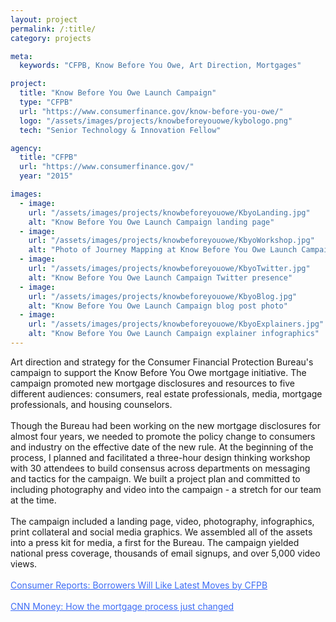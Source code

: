 ```yaml
---
layout: project
permalink: /:title/
category: projects

meta:
  keywords: "CFPB, Know Before You Owe, Art Direction, Mortgages"

project:
  title: "Know Before You Owe Launch Campaign"
  type: "CFPB"
  url: "https://www.consumerfinance.gov/know-before-you-owe/"
  logo: "/assets/images/projects/knowbeforeyouowe/kybologo.png"
  tech: "Senior Technology & Innovation Fellow"

agency:
  title: "CFPB"
  url: "https://www.consumerfinance.gov/"
  year: "2015"

images:
  - image:
    url: "/assets/images/projects/knowbeforeyouowe/KbyoLanding.jpg"
    alt: "Know Before You Owe Launch Campaign landing page"
  - image:
    url: "/assets/images/projects/knowbeforeyouowe/KbyoWorkshop.jpg"
    alt: "Photo of Journey Mapping at Know Before You Owe Launch Campaign workshop"
  - image:
    url: "/assets/images/projects/knowbeforeyouowe/KbyoTwitter.jpg"
    alt: "Know Before You Owe Launch Campaign Twitter presence"
  - image:
    url: "/assets/images/projects/knowbeforeyouowe/KbyoBlog.jpg"
    alt: "Know Before You Owe Launch Campaign blog post photo"
  - image:
    url: "/assets/images/projects/knowbeforeyouowe/KbyoExplainers.jpg"
    alt: "Know Before You Owe Launch Campaign explainer infographics"
---
```

<p>Art direction and strategy for the Consumer Financial Protection Bureau's campaign to support the Know Before You Owe mortgage initiative. The campaign promoted new mortgage disclosures and resources to five different audiences: consumers, real estate professionals, media, mortgage professionals, and housing counselors. 
<br>
<br>
Though the Bureau had been working on the new mortgage disclosures for almost four years, we needed to promote the policy change to consumers and industry on the effective date of the new rule. At the beginning of the process, I planned and facilitated a three-hour design thinking workshop with 30 attendees to build consensus across departments on messaging and tactics for the campaign. We built a project plan and committed to including photography and video into the campaign - a stretch for our team at the time. 
<br>
<br>
The campaign included a landing page, video, photography, infographics, print collateral and social media graphics. We assembled all of the assets into a press kit for media, a first for the Bureau. The campaign yielded national press coverage, thousands of email signups, and over 5,000 video views. 
<br>
<br>
<a style="color:#3D6CF5" href="https://www.consumerreports.org/cro/creditcards/borrowers-will-like-latest-moves-by-cfpb">Consumer Reports: Borrowers Will Like Latest Moves by CFPB</a>
<br>
<br>
<a style="color:#3D6CF5" href="https://money.cnn.com/2015/10/05/real_estate/new-mortgage-disclosure-forms/index.html">CNN Money: How the mortgage process just changed</a>
</p>
